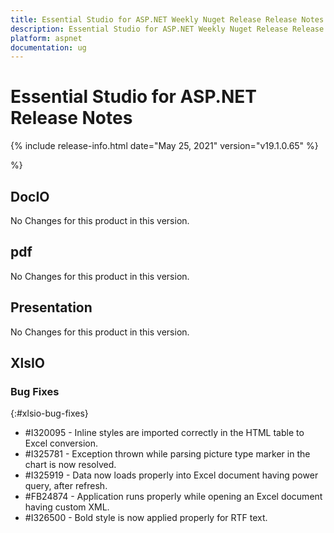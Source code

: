 ```yaml
---
title: Essential Studio for ASP.NET Weekly Nuget Release Release Notes  
description: Essential Studio for ASP.NET Weekly Nuget Release Release Notes  
platform: aspnet
documentation: ug
---
```


# Essential Studio for ASP.NET  Release Notes  

{% include release-info.html date="May 25, 2021"  version="v19.1.0.65" %} 



 %}



## DocIO

No Changes for this product in this version.

[//]: # "Delete the contents of this file while new content is added."

## pdf

No Changes for this product in this version.

[//]: # "Delete the contents of this file while new content is added."

## Presentation

No Changes for this product in this version.

[//]: # "Delete the contents of this file while new content is added."

## XlsIO

### Bug Fixes
{:#xlsio-bug-fixes}

* \#I320095 - Inline styles are imported correctly in the HTML table to Excel conversion.
* \#I325781 - Exception thrown while parsing picture type marker in the chart is now resolved.
* \#I325919 - Data now loads properly into Excel document having power query, after refresh.
* \#FB24874 - Application runs properly while opening an Excel document having custom XML.
* \#I326500 - Bold style is now applied properly for RTF text.
